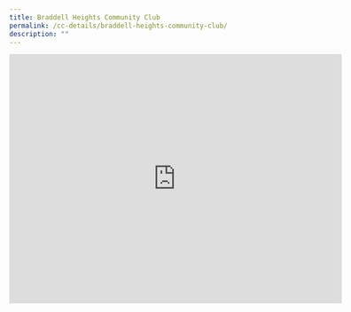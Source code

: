 ```yaml
---
title: Braddell Heights Community Club
permalink: /cc-details/braddell-heights-community-club/
description: ""
---
```

<iframe src="https://www.google.com/maps/embed?pb=!1m18!1m12!1m3!1d3988.7065707966176!2d103.86545631379028!3d1.3526163592747882!2m3!1f0!2f0!3f0!3m2!1i1024!2i768!4f13.1!3m3!1m2!1s0x31da17299af3eb57%3A0xdf60e8e2e8f6b7b4!2sBraddell%20Heights%20Community%20Club!5e0!3m2!1sen!2ssg!4v1661940256621!5m2!1sen!2ssg" width="600" height="450" style="border:0;" allowfullscreen="" loading="lazy" ></iframe>